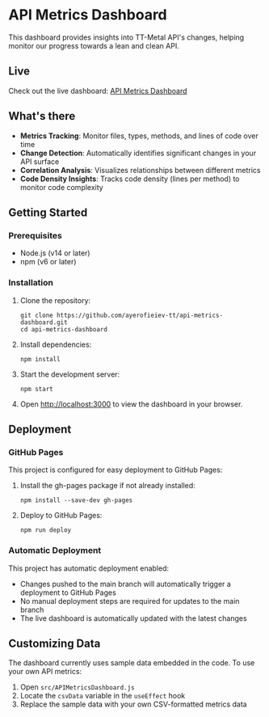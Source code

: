 # API Metrics Dashboard

This dashboard provides insights into TT-Metal API's changes, helping monitor our progress towards a lean and clean API.

## Live

Check out the live dashboard: [API Metrics Dashboard](https://ayerofieiev-tt.github.io/api-metrics-dashboard/)

## What's there

- **Metrics Tracking**: Monitor files, types, methods, and lines of code over time
- **Change Detection**: Automatically identifies significant changes in your API surface
- **Correlation Analysis**: Visualizes relationships between different metrics
- **Code Density Insights**: Tracks code density (lines per method) to monitor code complexity

## Getting Started

### Prerequisites

- Node.js (v14 or later)
- npm (v6 or later)

### Installation

1. Clone the repository:
   ```
   git clone https://github.com/ayerofieiev-tt/api-metrics-dashboard.git
   cd api-metrics-dashboard
   ```

2. Install dependencies:
   ```
   npm install
   ```

3. Start the development server:
   ```
   npm start
   ```

4. Open [http://localhost:3000](http://localhost:3000) to view the dashboard in your browser.

## Deployment

### GitHub Pages

This project is configured for easy deployment to GitHub Pages:

1. Install the gh-pages package if not already installed:
   ```
   npm install --save-dev gh-pages
   ```

2. Deploy to GitHub Pages:
   ```
   npm run deploy
   ```

### Automatic Deployment

This project has automatic deployment enabled:

- Changes pushed to the main branch will automatically trigger a deployment to GitHub Pages
- No manual deployment steps are required for updates to the main branch
- The live dashboard is automatically updated with the latest changes

## Customizing Data

The dashboard currently uses sample data embedded in the code. To use your own API metrics:

1. Open `src/APIMetricsDashboard.js`
2. Locate the `csvData` variable in the `useEffect` hook
3. Replace the sample data with your own CSV-formatted metrics data